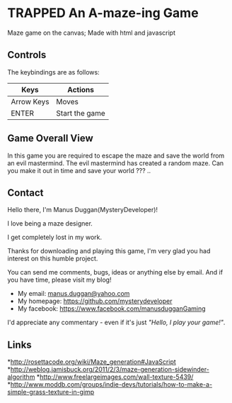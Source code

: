 

# TRAPPED An A-maze-ing Game

Maze game on the canvas; Made with html and javascript

## Controls

The keybindings are as follows:

| Keys              | Actions                    |
| ----------------- | -------------------------- |
| Arrow Keys        | Moves 		             |
| ENTER             | Start the game 		 |

## Game Overall View

In this game you are required to escape the maze and save the world from an evil mastermind.
The evil mastermind has created a random maze.
Can you make it out in time and save your world ??? ..

## Contact

Hello there, I'm Manus Duggan(MysteryDeveloper)!

I love being a maze designer. 

I get completely lost in my work.

Thanks for downloading and playing this game, I'm very glad you had
interest on this humble project.

You can send me comments, bugs, ideas or anything else by email.
And if you have time, please visit my blog!

* My email:      manus.duggan@yahoo.com
* My homepage:   https://github.com/mysterydeveloper
* My facebook:  https://www.facebook.com/manusdugganGaming

I'd appreciate any commentary - even if it's
just _"Hello, I play your game!"_.

## Links
*http://rosettacode.org/wiki/Maze_generation#JavaScript
*http://weblog.jamisbuck.org/2011/2/3/maze-generation-sidewinder-algorithm
*http://www.freelargeimages.com/wall-texture-5439/
*http://www.moddb.com/groups/indie-devs/tutorials/how-to-make-a-simple-grass-texture-in-gimp
